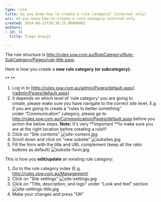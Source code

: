 ```yaml
---
type: rule
title: Do you know how to create a rule category? (internal only)
uri: do-you-know-how-to-create-a-rule-category-internal-only
created: 2014-08-21T20:38:15.0000000Z
authors:
- id: 16
  title: Tiago Araujo

---
```


 ​The rule structure is http://rules.ssw.com.au/RuleCategory/Rule-SubCategory/Pages/rule-title.aspx.



Here is how you create a **new** **rule category (or subcategory)​:**

**
**
 
1. ​​Log in to [http://rules.ssw.com.au/admin/Pages/default.aspx​](/admin/Pages/default.aspx)
2. It depends on which level of 'rule category' you are going to create, please make sure you have navigate to the correct site level, E.g if you are going to create a "rules to better something" under “Communication” category, please go to http://rules.ssw.com.au/Communicatio​n/Pages/default.aspx before you action the below steps.
**Note:** It's very **important **to make sure you are at the right location before creating a rule!!!​​
3. Click on "Site contents"
![site-content.jpg](/Communication/Rules-to-Better-Adding-Rules/PublishingImages/Pages/how-to-create-a-rule-category/site-content.jpg)​​
4. Scroll down and click on "new subsite"
![subsites.jpg](/Communication/Rules-to-Better-Adding-Rules/PublishingImages/Pages/how-to-create-a-rule-category/subsites.jpg)
5. Fill the form with the title and URL complement (keep all the ratio buttons as default)
![subsite-form.jpg](/Communication/Rules-to-Better-Adding-Rules/PublishingImages/Pages/how-to-create-a-rule-category/subsite-form.jpg)


This is how you     **edit/update** an existing rule category:

1. Go to the rule category index (E.g. http://rules.ssw.com.au/Management)
2. Click on "Site settings"
![site-settings.jpg](/Communication/Rules-to-Better-Adding-Rules/PublishingImages/Pages/how-to-create-a-rule-category/site-settings.jpg)
3. Click on "Title, description, and logo" under "Look and feel" section
![site-settings-title.jpg](/Communication/Rules-to-Better-Adding-Rules/PublishingImages/Pages/how-to-create-a-rule-category/site-settings-title.jpg)
4. Make your changes and press "OK"


